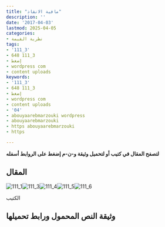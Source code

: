 ```yaml
---
title: "مافية الانقاذ"
description: ''
date: '2017-04-03'
lastmod: 2025-04-05
categories:
- نظرية القيمة
tags:
- '111_3'
- 648 111_3
- إضغط
- wordpress com
- content uploads
keywords:
- '111_3'
- 648 111_3
- إضغط
- wordpress com
- content uploads
- '04'
- abouyaarebmarzouki wordpress
- abouyaarebmarzouki
- https abouyaarebmarzouki
- https

---
```

**لتصفح المقال في كتيب أو لتحميل وثيقة و-ن-م إضغط على الروابط أسفله**

## المقال

![111_1](https://abouyaarebmarzouki.wordpress.com/wp-content/uploads/2017/04/111_11.png?w=648)![111_3](https://abouyaarebmarzouki.wordpress.com/wp-content/uploads/2017/04/111_31.png?w=648)![111_4](https://abouyaarebmarzouki.wordpress.com/wp-content/uploads/2017/04/111_41.png?w=648)![111_5](https://abouyaarebmarzouki.wordpress.com/wp-content/uploads/2017/04/111_51.png?w=648)![111_6](https://abouyaarebmarzouki.wordpress.com/wp-content/uploads/2017/04/111_61.png?w=648)

الكتيب

## وثيقة النص المحمول ورابط تحميلها

###
